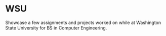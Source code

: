 # WSU
Showcase a few assignments and projects worked on while at Washington State University for BS in Computer Engineering.
